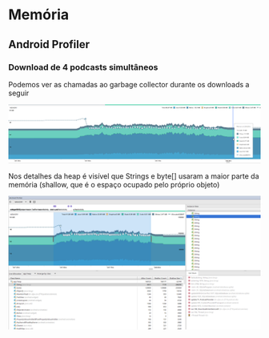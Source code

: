 # Memória

## Android Profiler

### Download de 4 podcasts simultâneos

Podemos ver as chamadas ao garbage collector durante os downloads a seguir

![alt text](files/mem4downs.png)

Nos detalhes da heap é visível que Strings e byte[] usaram a maior parte da memória (shallow, que é o espaço ocupado pelo próprio objeto)

![alt text](files/mem4downsalloc.png)